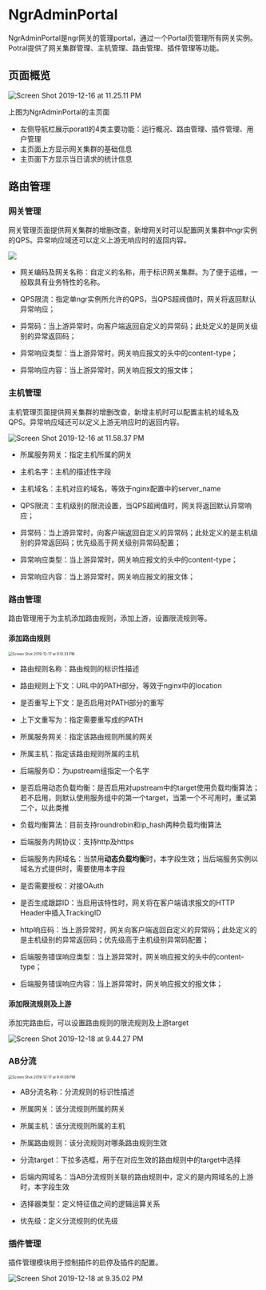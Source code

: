 # NgrAdminPortal

NgrAdminPortal是ngr网关的管理portal，通过一个Portal页管理所有网关实例。Potral提供了网关集群管理、主机管理、路由管理、插件管理等功能。

## 页面概览

![Screen Shot 2019-12-16 at 11.25.11 PM](./images/Overview.png)

上图为NgrAdminPortal的主页面

- 左侧导航栏展示poratl的4类主要功能：运行概况、路由管理、插件管理、用户管理
- 主页面上方显示网关集群的基础信息
- 主页面下方显示当日请求的统计信息

## 路由管理

### 网关管理

网关管理页面提供网关集群的增删改查，新增网关时可以配置网关集群中ngr实例的QPS。异常响应域还可以定义上游无响应时的返回内容。

![](./images/Add_gateway.png)

- 网关编码及网关名称：自定义的名称，用于标识网关集群。为了便于运维，一般取具有业务特性的名称。

- QPS限流：指定单ngr实例所允许的QPS，当QPS超阀值时，网关将返回默认异常响应；
- 异常码：当上游异常时，向客户端返回自定义的异常码；此处定义的是网关级别的异常返回码；
- 异常响应类型：当上游异常时，网关响应报文的头中的content-type；
- 异常响应内容：当上游异常时，网关响应报文的报文体；

### 主机管理

主机管理页面提供网关集群的增删改查，新增主机时可以配置主机的域名及QPS。异常响应域还可以定义上游无响应时的返回内容。

![Screen Shot 2019-12-16 at 11.58.37 PM](./images/Add_host.png)

- 所属服务网关：指定主机所属的网关

- 主机名字：主机的描述性字段

- 主机域名：主机对应的域名，等效于nginx配置中的server_name

- QPS限流：主机级别的限流设置，当QPS超阀值时，网关将返回默认异常响应；

- 异常码：当上游异常时，向客户端返回自定义的异常码；此处定义的是主机级别的异常返回码；优先级高于网关级别异常码配置；
- 异常响应类型：当上游异常时，网关响应报文的头中的content-type；
- 异常响应内容：当上游异常时，网关响应报文的报文体；

### 路由管理

路由管理用于为主机添加路由规则，添加上游，设置限流规则等。

#### 添加路由规则

<img src="./images/Add_router_rule.png" alt="Screen Shot 2019-12-17 at 9.10.33 PM" style="zoom:50%;" />

- 路由规则名称：路由规则的标识性描述
- 路由规则上下文：URL中的PATH部分，等效于nginx中的location

- 是否重写上下文：是否启用对PATH部分的重写
- 上下文重写为：指定需要重写成的PATH
- 所属服务网关：指定该路由规则所属的网关
- 所属主机：指定该路由规则所属的主机
- 后端服务ID：为upstream组指定一个名字
- 是否启用动态负载均衡：是否启用对upstream中的target使用负载均衡算法；若不启用，则默认使用服务组中的第一个target，当第一个不可用时，重试第二个，以此类推
- 负载均衡算法：目前支持roundrobin和ip_hash两种负载均衡算法
- 后端服务内网协议：支持http及https

- 后端服务内网域名：当禁用**动态负载均衡**时，本字段生效；当后端服务实例以域名方式提供时，需要使用本字段
- 是否需要授权：对接OAuth
- 是否生成跟踪ID：当启用该特性时，网关将在客户端请求报文的HTTP Header中插入TrackingID
- http响应码：当上游异常时，网关向客户端返回自定义的异常码；此处定义的是主机级别的异常返回码；优先级高于主机级别异常码配置；
- 后端服务错误响应类型：当上游异常时，网关响应报文的头中的content-type；
- 后端服务错误响应内容：当上游异常时，网关响应报文的报文体；

#### 添加限流规则及上游

添加完路由后，可以设置路由规则的限流规则及上游target

![Screen Shot 2019-12-18 at 9.44.27 PM](./images/Target.png)

### AB分流

<img src="./images/Add_AB.png" alt="Screen Shot 2019-12-17 at 9.41.08 PM" style="zoom:50%;" />

- AB分流名称：分流规则的标识性描述

- 所属网关：该分流规则所属的网关
- 所属主机：该分流规则所属的主机
- 所属路由规则：该分流规则对哪条路由规则生效
- 分流target：下拉多选框，用于在对应生效的路由规则中的target中选择
- 后端内网域名：当AB分流规则关联的路由规则中，定义的是内网域名的上游时，本字段生效
- 选择器类型：定义特征值之间的逻辑运算关系
- 优先级：定义分流规则的优先级

### 插件管理

插件管理模块用于控制插件的启停及插件的配置。

![Screen Shot 2019-12-18 at 9.35.02 PM](./images/Plugins.png)